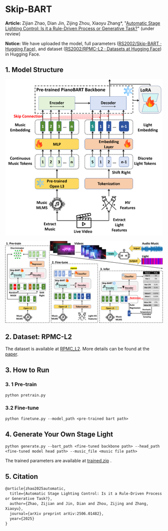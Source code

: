 # Skip-BART
**Article:** Zijian Zhao, Dian Jin, Zijing Zhou, Xiaoyu Zhang*, "[Automatic Stage Lighting Control: Is it a Rule-Driven Process or Generative Task?](https://arxiv.org/abs/2506.01482)" (under review)

**Notice:** We have uploaded the model, full parameters ([RS2002/Skip-BART · Hugging Face](https://huggingface.co/RS2002/Skip-BART)), and dataset ([RS2002/RPMC-L2 · Datasets at Hugging Face](https://huggingface.co/datasets/RS2002/RPMC-L2)) in Hugging Face.

## 1. Model Structure

<img src="./img/model.png" style="zoom:50%;" />



![](./img/workflow.png)



## 2. Dataset: RPMC-L2

The dataset is available at [RPMC_L2](https://zenodo.org/records/14854217?token=eyJhbGciOiJIUzUxMiJ9.eyJpZCI6IjM5MDcwY2E5LTY0MzUtNGZhZC04NzA4LTczMjNhNTZiOGZmYSIsImRhdGEiOnt9LCJyYW5kb20iOiI1YWRkZmNiMmYyOGNiYzI4ZWUxY2QwNTAyY2YxNTY4ZiJ9.0Jr6GYfyyn02F96eVpkjOtcE-MM1wt-_ctOshdNGMUyUKI15-9Rfp9VF30_hYOTqv_9lLj-7Wj0qGyR3p9cA5w). More details can be found at the [paper](https://arxiv.org/abs/2506.01482).



## 3. How to Run

### 3. 1 Pre-train

```shell
python pretrain.py
```



### 3.2 Fine-tune

```shell
python finetune.py --model_path <pre-trained bart path>
```



## 4. Generate Your Own Stage Light

```shell
python generate.py --bart_path <fine-tuned backbone path> --head_path <fine-tuned model head path> --music_file <music file path>
```

The trained parameters are available at [trained.zip](https://huggingface.co/RS2002/Skip-BART/blob/main/trained.zip) .



## 5. Citation

```
@article{zhao2025automatic,
  title={Automatic Stage Lighting Control: Is it a Rule-Driven Process or Generative Task?},
  author={Zhao, Zijian and Jin, Dian and Zhou, Zijing and Zhang, Xiaoyu},
  journal={arXiv preprint arXiv:2506.01482},
  year={2025}
}
```

